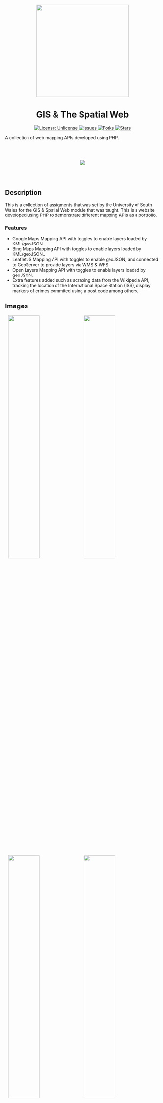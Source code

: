 <p align="center">
  <img src="https://repository-images.githubusercontent.com/651645413/3ddf3b68-9acd-48d5-805c-859b486d79c9" width="300px" height="300px"/>
</p>

<h1 align="center">GIS & The Spatial Web</h1>

<p align="center">
  <a href="http://unlicense.org/">
    <img src="https://img.shields.io/badge/license-Unlicense-blue.svg" alt="License: Unlicense" />
  </a>
  
  <a href="https://github.com/michaelkeates/gisthespatialweb/issues">
    <img src="https://img.shields.io/github/issues/michaelkeates/gisthespatialweb.svg" alt="Issues" />
  </a>
  
  <a href="https://github.com/michaelkeates/gisthespatialweb/fork">
    <img src="https://img.shields.io/github/forks/michaelkeates/gisthespatialweb.svg" alt="Forks" />
  </a>
  
  <a href="https://github.com/michaelkeates/gisthespatialweb">
    <img src="https://img.shields.io/github/stars/michaelkeates/gisthespatialweb.svg" alt="Stars" />
  </a>
  </p>
  
A collection of web mapping APIs developed using PHP.
<br></br>
<br></br>
<p align="center">
  <img src="https://blog.michaelkeates.co.uk/wp-content/uploads/2023/06/Screenshot-2023-06-09-at-17.49.49.jpeg" width"140px"/>
</p>
<br></br>
<h2 align="left">Description</h1>

This is a collection of assigments that was set by the University of South Wales for the GIS & Spatial Web module that was taught. This is a website developed using PHP to demonstrate different mapping APIs as a portfolio.

<h3 align="left">Features</h3>
<ul>
<li>Google Maps Mapping API with toggles to enable layers loaded by KML/geoJSON.</li>
<li>Bing Maps Mapping API with toggles to enable layers loaded by KML/geoJSON..</li>
<li>LeafletJS Mapping API with toggles to enable geoJSON, and connected to GeoServer to provide layers via WMS & WFS</li>
<li>Open Layers Mapping API with toggles to enable layers loaded by geoJSON.</li>
<li>Extra features added such as scraping data from the Wikipedia API, tracking the location of the International Space Station (ISS), display markers of crimes commited using a post code among others.</li>
</ul>

<h2 align="left">Images</h1>


<img src="https://blog.michaelkeates.co.uk/wp-content/uploads/2023/06/Screenshot-2023-06-09-at-17.46.54.jpeg" width="45%" hspace="10"/><img src="https://blog.michaelkeates.co.uk/wp-content/uploads/2023/06/Screenshot-2023-06-09-at-17.47.16.jpeg" width="45%" hspace="10"/>
<img src="https://blog.michaelkeates.co.uk/wp-content/uploads/2023/06/Screenshot-2023-06-09-at-17.48.27.jpeg" width="45%" hspace="10"/><img src="https://blog.michaelkeates.co.uk/wp-content/uploads/2023/06/Screenshot-2023-06-09-at-17.48.53.jpeg" width="45%" hspace="10"/>
<img src="https://blog.michaelkeates.co.uk/wp-content/uploads/2023/06/Screenshot-2023-06-09-at-17.49.09.jpeg" width="45%" hspace="10"/><img src="https://blog.michaelkeates.co.uk/wp-content/uploads/2023/06/Screenshot-2023-06-09-at-17.49.49.jpeg" width="45%" hspace="10"/>
<img src="https://blog.michaelkeates.co.uk/wp-content/uploads/2023/06/Screenshot-2023-06-09-at-17.50.20.jpeg" width="45%" hspace="10"/><img src="https://blog.michaelkeates.co.uk/wp-content/uploads/2023/06/Screenshot-2023-06-09-at-17.51.05.jpeg" width="45%" hspace="10"/>
<img src="https://blog.michaelkeates.co.uk/wp-content/uploads/2023/06/Screenshot-2023-06-09-at-17.52.21.jpeg" width="45%" hspace="10"/>

<br>
<h3 align="left">Author</h3>
<ul>
Michael Keates <a href="https://www.michaelkeates.co.uk">Website</a>
</ul>

<h3 align="left">Version History</h3>
<ul>
<li>3.0.0 (Final as of submission to University)</li>
</ul>
